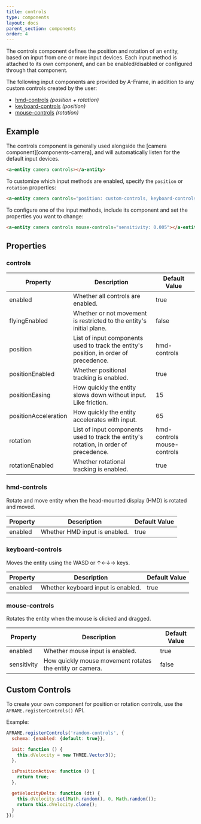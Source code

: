 ```yaml
---
title: controls
type: components
layout: docs
parent_section: components
order: 4
---
```


The controls component defines the position and rotation of an entity, based on input from one or more input devices. Each input method is attached to its own component, and can be enabled/disabled or configured through that component.

The following input components are provided by A-Frame, in addition to any custom controls created by the user:

* [hmd-controls](#hmd-controls) *(position + rotation)*
* [keyboard-controls](#keyboard-controls) *(position)*
* [mouse-controls](#mouse-controls) *(rotation)*

## Example

The controls component is generally used alongside the [camera component][components-camera], and will automatically listen for the default input devices.

```html
<a-entity camera controls></a-entity>
```

To customize which input methods are enabled, specify the `position` or `rotation` properties:

```html
<a-entity camera controls="position: custom-controls, keyboard-controls; rotation: hmd-controls;"></a-entity>
```

To configure one of the input methods, include its component and set the properties you want to change:

```html
<a-entity camera controls mouse-controls="sensitivity: 0.005"></a-entity>
```

## Properties

### controls

| Property                | Description                                                                           | Default Value               |
|-------------------------|---------------------------------------------------------------------------------------|-----------------------------|
| enabled                 | Whether all controls are enabled.                                                     | true                        |
| flyingEnabled           | Whether or not movement is restricted to the entity's initial plane.                  | false                       |
| position                | List of input components used to track the entity's position, in order of precedence. | hmd-controls                |
| positionEnabled         | Whether positional tracking is enabled.                                               | true                        |
| positionEasing          | How quickly the entity slows down without input. Like friction.                       | 15                          |
| positionAcceleration    | How quickly the entity accelerates with input.                                        | 65                          |
| rotation                | List of input components used to track the entity's rotation, in order of precedence. | hmd-controls mouse-controls |
| rotationEnabled         | Whether rotational tracking is enabled.                                               | true                        |

### hmd-controls

Rotate and move entity when the head-mounted display (HMD) is rotated and moved.

| Property | Description                   | Default Value |
|-------------|----------------------------|---------------|
| enabled  | Whether HMD input is enabled. | true          |

### keyboard-controls

Moves the entity using the WASD or ↑←↓→ keys.

| Property | Description                        | Default Value |
|----------|------------------------------------|---------------|
| enabled  | Whether keyboard input is enabled. | true          |

### mouse-controls

Rotates the entity when the mouse is clicked and dragged.

| Property | Description                                                 | Default Value |
|----------|-------------------------------------------------------------|---------------|
| enabled  | Whether mouse input is enabled.                             | true          |
| sensitivity | How quickly mouse movement rotates the entity or camera. | false         |

## Custom Controls

To create your own component for position or rotation controls, use the `AFRAME.registerControls()` API.

Example:

```js
AFRAME.registerControls('random-controls', {
  schema: {enabled: {default: true}},

  init: function () {
    this.dVelocity = new THREE.Vector3();
  },

  isPositionActive: function () {
    return true;
  },

  getVelocityDelta: function (dt) {
    this.dVelocity.set(Math.random(), 0, Math.random());
    return this.dVelocity.clone();
  }
});
```
